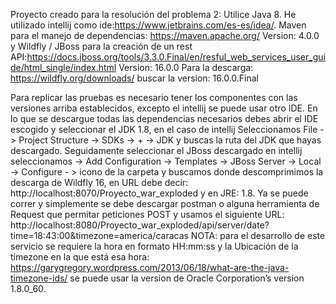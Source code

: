 Proyecto creado para la resolución del problema 2:
Utilice Java 8.
He utilizado intellij como ide:https://www.jetbrains.com/es-es/idea/. 
Maven para el manejo de dependencias: https://maven.apache.org/  Version: 4.0.0 
y Wildfly / JBoss para la creación de un rest API:https://docs.jboss.org/tools/3.3.0.Final/en/resful_web_services_user_guide/html_single/index.html Version: 16.0.0 Para la descarga: https://wildfly.org/downloads/ buscar la version: 16.0.0.Final

Para replicar las pruebas es necesario tener los componentes con las versiones arriba establecidos, excepto el intellij se puede usar otro IDE. 
En lo que se descargue todas las dependencias necesarios debes abrir el IDE escogido y seleccionar el JDK 1.8, en el caso de intellij Seleccionamos File -> Project Structure -> SDKs -> + -> JDK y buscas la ruta del JDK que hayas descargado.
Seguidamente seleccionar el JBoss descargado en intellij seleccionamos -> Add Configuration -> Templates -> JBoss Server -> Local -> Configure - > icono de la carpeta y buscamos donde descomprimimos la descarga de Wildfly 16, en URL debe decir: http://localhost:8070/Proyecto_war_exploded y en JRE: 1.8.
Ya se puede correr y simplemente se debe descargar postman o alguna herramienta de Request que permitar peticiones POST y usamos el siguiente URL: http://localhost:8080/Proyecto_war_exploded/api/server/date?time=18:43:00&timezone=america/caracas
NOTA: para el desarrollo de este servicio se requiere la hora en formato HH:mm:ss y la Ubicación de la timezone en la que está esa hora: https://garygregory.wordpress.com/2013/06/18/what-are-the-java-timezone-ids/
se puede usar la version de Oracle Corporation’s version 1.8.0_60.